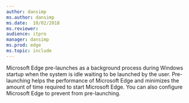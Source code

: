 ```yaml
---
author: dansimp
ms.author: dansimp
ms.date:  10/02/2018
ms.reviewer: 
audience: itpro
manager: dansimp
ms.prod: edge
ms.topic: include
---
```


Microsoft Edge pre-launches as a background process during Windows startup when the system is idle waiting to be launched by the user.  Pre-launching helps the performance of Microsoft Edge and minimizes the amount of time required to start Microsoft Edge. You can also configure Microsoft Edge to prevent from pre-launching.
